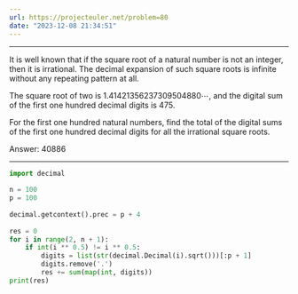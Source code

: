 ```yaml
---
url: https://projecteuler.net/problem=80
date: "2023-12-08 21:34:51"
---
```

---
It is well known that if the square root of a natural number is not an integer, then it is irrational. The decimal expansion of such square roots is infinite without any repeating pattern at all.

The square root of two is $1.41421356237309504880\cdots$, and the digital sum of the first one hundred decimal digits is $475$.

For the first one hundred natural numbers, find the total of the digital sums of the first one hundred decimal digits for all the irrational square roots.

Answer: 40886

---
```python
import decimal  
  
n = 100  
p = 100  
  
decimal.getcontext().prec = p + 4  
  
res = 0  
for i in range(2, n + 1):  
    if int(i ** 0.5) != i ** 0.5:  
        digits = list(str(decimal.Decimal(i).sqrt()))[:p + 1]  
        digits.remove('.')  
        res += sum(map(int, digits))  
print(res)
```